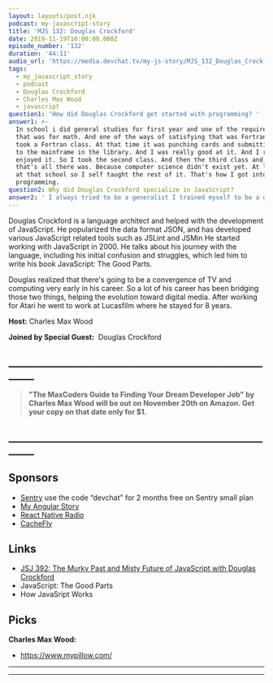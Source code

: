 ```yaml
---
layout: layouts/post.njk
podcast: my-javascript-story
title: 'MJS 132: Douglas Crockford'
date: 2019-11-19T10:00:00.000Z
episode_number: '132'
duration: '44:11'
audio_url: 'https://media.devchat.tv/my-js-story/MJS_132_Douglas_Crockford.mp3'
tags:
  - my_javascript_story
  - podcast
  - Douglas Crockford
  - Charles Max Wood
  - javascript
question1: 'How did Douglas Crockford get started with programming? '
answer1: >-
  In school i did general studies for first year and one of the requirements for
  that was for math. And one of the ways of satisfying that was Fortran. So I
  took a Fortran class. At that time it was punching cards and submitting them
  to the mainframe in the library. And I was really good at it. And I really
  enjoyed it. So I took the second class. And then the third class and then
  that's all there was. Because computer science didn't exist yet. At least not
  at that school so I self taught the rest of it. That's how I got into
  programming.
question2: Why did Douglas Crockford specialize in JavaScript?
answer2: ' I always tried to be a generalist I trained myself to be a generalist, but I''m best known as being a specialist in something that I would never picked.'
---
```

Douglas Crockford is a language architect and helped with the development of JavaScript. He popularized the data format JSON, and has developed various JavaScript related tools such as JSLint and JSMin He started working with JavaScript in 2000. He talks about his journey with the language, including his initial confusion and struggles, which led him to write his book JavaScript: The Good Parts.

Douglas realized that there's going to be a convergence of TV and computing very early in his career. So a lot of his career has been bridging those two things, helping the evolution toward digital media. After working for Atari he went to work at Lucasfilm where he stayed for 8 years.

**Host:** Charles Max Wood

**Joined by Special Guest:**  Douglas Crockford

## **\_\_\_\_\_\_\_\_\_\_\_\_\_\_\_\_\_\_\_\_\_\_\_\_\_\_\_\_\_\_\_\_\_\_\_\_\_\_\_\_\_\_\_\_\_\_\_\_\_\_\_\_\_\__**

> **"The MaxCoders Guide to Finding Your Dream Developer Job" by Charles Max Wood will be out on November 20th on Amazon.  Get your copy on that date only for $1.**

## **\_\_\_\_\_\_\_\_\_\_\_\_\_\_\_\_\_\_\_\_\_\_\_\_\_\_\_\_\_\_\_\_\_\_\_\_\_\_\_\_\_\_\_\_\_\_\_\_\_\_\_\_\_\__**

## Sponsors

* [Sentry](https://sentry.io/) use the code “devchat” for 2 months free on Sentry small plan
* [My Angular Story](https://devchat.tv/my-angular-story/)
* [React Native Radio](https://devchat.tv/react-native-radio/)
* [CacheFly](https://www.cachefly.com/)

## Links

* [JSJ 392: The Murky Past and Misty Future of JavaScript with Douglas Crockford](https://devchat.tv/js-jabber/jsj-392-the-murky-past-and-misty-future-of-javascript-with-douglas-crockford/)
* JavaScript: The Good Parts
* How JavaSript Works

## Picks

**Charles Max Wood:**

* <https://www.mypillow.com/>

- - -

- - -

